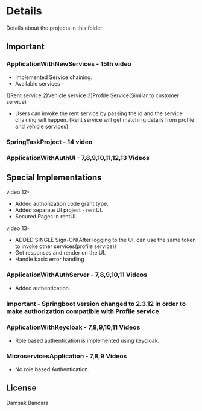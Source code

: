 # Details

Details about the projects in this folder.

## Important 

### ApplicationWithNewServices - 15th video 

- Implemented Service chaining. 
- Available services -

1)Rent service
2)Vehicle service
3)Profile Service(Similar to customer service)

- Users can invoke the rent service by passing the id and the service chaining will happen. (Rent service will get matching details from profile and vehicle services)

### SpringTaskProject - 14 video

### ApplicationWithAuthUI - 7,8,9,10,11,12,13 Videos

## Special Implementations 

video 12- 
- Added authorization code grant type.
- Added separate UI project - rentUI.
- Secured Pages in rentUI. 

video 13- 
- ADDED SINGLE Sign-ON(After logging to the UI, can use the same token to  invoke other services(profile service))
- Get responses and render on the UI.
- Handle basic error handling

### ApplicationWithAuthServer - 7,8,9,10,11 Videos
- Added authentication.
### Important - Springboot version changed to 2.3.12 in order to make authorization compatible with Profile service

### ApplicationWithKeycloak - 7,8,9,10,11 Videos
- Role based authentication is implemented using keycloak. 

### MicroservicesApplication - 7,8,9 Videos
- No role based Authentication. 





## License
Damsak Bandara